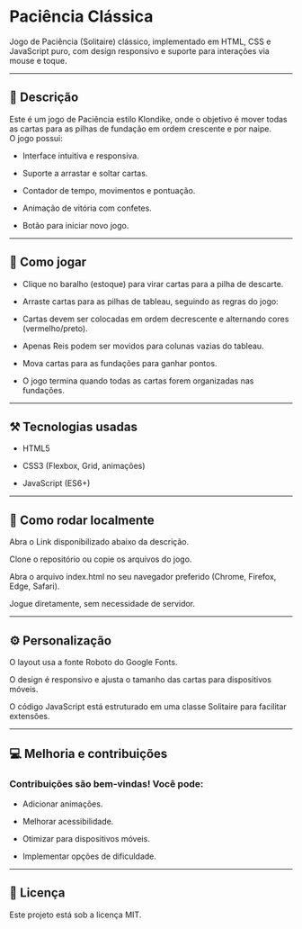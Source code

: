 # Paciência Clássica

Jogo de Paciência (Solitaire) clássico, implementado em HTML, CSS e JavaScript puro, com design responsivo e suporte para interações via mouse e toque.

---
## 📝 Descrição

Este é um jogo de Paciência estilo Klondike, onde o objetivo é mover todas as cartas para as pilhas de fundação em ordem crescente e por naipe.<br> 
O jogo possui:

- Interface intuitiva e responsiva.

- Suporte a arrastar e soltar cartas.

- Contador de tempo, movimentos e pontuação.

- Animação de vitória com confetes.

- Botão para iniciar novo jogo.
  
---
## 🤔 Como jogar

- Clique no baralho (estoque) para virar cartas para a pilha de descarte.

- Arraste cartas para as pilhas de tableau, seguindo as regras do jogo:

- Cartas devem ser colocadas em ordem decrescente e alternando cores (vermelho/preto).

- Apenas Reis podem ser movidos para colunas vazias do tableau.

- Mova cartas para as fundações para ganhar pontos.

- O jogo termina quando todas as cartas forem organizadas nas fundações.

---
## ⚒️ Tecnologias usadas

- HTML5

- CSS3 (Flexbox, Grid, animações)

- JavaScript (ES6+)
---
## 🔎 Como rodar localmente
Abra o Link disponibilizado abaixo da descrição.

Clone o repositório ou copie os arquivos do jogo.

Abra o arquivo index.html no seu navegador preferido (Chrome, Firefox, Edge, Safari).

Jogue diretamente, sem necessidade de servidor.

---
## ⚙️ Personalização

O layout usa a fonte Roboto do Google Fonts.

O design é responsivo e ajusta o tamanho das cartas para dispositivos móveis.

O código JavaScript está estruturado em uma classe Solitaire para facilitar extensões.

---
## 💻 Melhoria e contribuições

### Contribuições são bem-vindas! Você pode:

- Adicionar animações.

- Melhorar acessibilidade.

- Otimizar para dispositivos móveis.

- Implementar opções de dificuldade.
---
## 🛑 Licença

Este projeto está sob a licença MIT.

